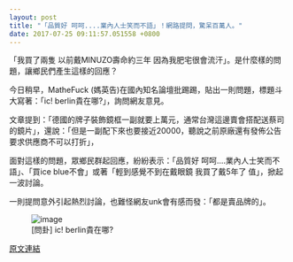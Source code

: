 ```yaml
---
layout: post
title: "「品質好 呵呵....業內人士笑而不語」！網路提問，驚呆百萬人。"
date: 2017-07-25 09:11:57.051558 +0800
---
```


「我買了兩隻 以前戴MINUZO壽命約三年 因為我肥宅很會流汗」。是什麼樣的問題，讓鄉民們產生這樣的回應？

今日稍早，MatheFuck (媽英告)在國內知名論壇批踢踢，貼出一則問題，標題斗大寫著：「ic! berlin貴在哪?」，詢問網友意見。

文章提到：「德國的牌子裝飾鏡框一副就要上萬元，通常台灣這邊賣會搭配送蔡司的鏡片」，還說：「但是一副配下來也要接近20000，聽說之前原廠還有發佈公告要求供應商不可以打折」，

面對這樣的問題，眾鄉民群起回應，紛紛表示：「品質好 呵呵....業內人士笑而不語」、「買ice blue不會」或著「輕到感覺不到在戴眼鏡 我買了戴5年了 值」，掀起一波討論。

一則提問意外引起熱烈討論，也難怪網友unk會有感而發：「都是賣品牌的」。

<figure>
<img src="http://i.imgur.com/qkMqEQi.jpg" alt="image">
<figcaption>
[問卦] ic! berlin貴在哪?
</figcaption>
</figure>

<a href = "https://www.ptt.cc/bbs/Gossiping/M.1500940846.A.966.html">原文連結</a>

